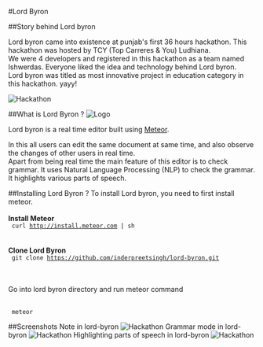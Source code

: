 #Lord Byron

##Story behind Lord byron

Lord byron came into existence at punjab's first 36 hours hackathon. This hackathon was hosted by TCY (Top Carreres & You) Ludhiana. </br>
We were 4 developers and registered in this hackathon as a team named Ishwerdas. Everyone liked the idea and technology behind Lord byron.</br>
Lord byron was titled as most innovative project in education category in this hackathon. yayy!</br>

![Hackathon](https://scontent.fixc1-1.fna.fbcdn.net/v/t1.0-0/p200x200/10660158_1036371213063963_153944264038801959_n.jpg)

##What is Lord Byron ?
![Logo](/public/logo.png)

<p>Lord byron is a real time editor built using <a href="http://meteor.com">Meteor</a>.</p>
In this all users can edit the same document at same time, and also observe the changes of other users in real time.</br>
Apart from being real time the main feature of this editor is to check grammar. It uses Natural Language Processing (NLP) to check the grammar. It highlights various parts of speech.</br>

##Installing Lord Byron ?
To install Lord byron, you need to first install meteor.
</br></br>
<b> Install Meteor</b></br>
<code> curl http://install.meteor.com | sh </code>
</br></br>
<b> Clone Lord Byron </b></br>
<code> git clone https://github.com/inderpreetsingh/lord-byron.git </code>
</br></br>
<p>Go into lord byron directory and run meteor command</p></br>
<code> meteor</code>

##Screenshots
Note in lord-byron
![Hackathon](/public/screenshots/1.png)
Grammar mode in lord-byron
![Hackathon](/public/screenshots/2.png)
Highlighting parts of speech in lord-byron
![Hackathon](/public/screenshots/3.png)
